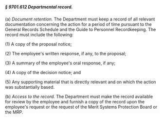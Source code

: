 ##### § 9701.612 Departmental record. #####

(a) *Document retention.* The Department must keep a record of all relevant documentation concerning the action for a period of time pursuant to the General Records Schedule and the Guide to Personnel Recordkeeping. The record must include the following:

(1) A copy of the proposal notice;

(2) The employee's written response, if any, to the proposal;

(3) A summary of the employee's oral response, if any;

(4) A copy of the decision notice; and

(5) Any supporting material that is directly relevant and on which the action was substantially based.

(b) *Access to the record.* The Department must make the record available for review by the employee and furnish a copy of the record upon the employee's request or the request of the Merit Systems Protection Board or the MRP.
